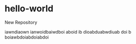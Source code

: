 # hello-world
New Repository

  iawndiaown  ianwoidbaiwdboi aboid ib dioabduabwdiuab doi b boiawbdoiabdoiabdoi
